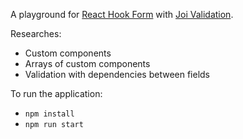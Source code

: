 A playground for [React Hook Form](https://react-hook-form.com/) with [Joi Validation](https://joi.dev/api/).

Researches:
* Custom components
* Arrays of custom components
* Validation with dependencies between fields

To run the application:
* `npm install`
* `npm run start`